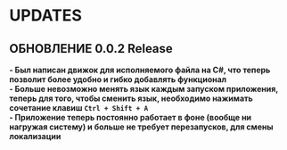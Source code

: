 # UPDATES

## ОБНОВЛЕНИЕ 0.0.2 Release
**- Был написан движок для исполняемого файла на C#, что теперь позволит более удобно и гибко добавлять функционал**  
**- Больше невозможно менять язык каждым запуском приложения, теперь для того, чтобы сменить язык, необходимо нажимать сочетание клавиш `Ctrl + Shift + A`**  
**- Приложение теперь постоянно работает в фоне (вообще ни нагружая систему) и больше не требует перезапусков, для смены локализации**
